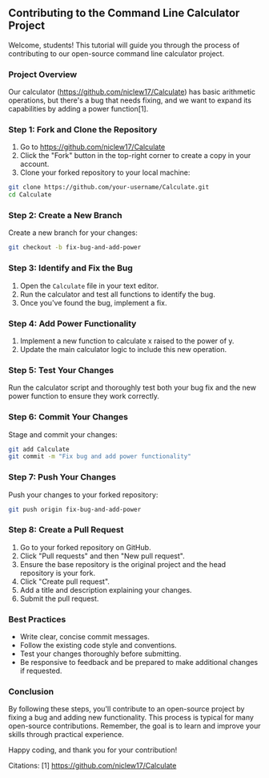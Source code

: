 ## Contributing to the Command Line Calculator Project

Welcome, students! This tutorial will guide you through the process of contributing to our open-source command line calculator project.

### Project Overview

Our calculator (https://github.com/niclew17/Calculate) has basic arithmetic operations, but there's a bug that needs fixing, and we want to expand its capabilities by adding a power function[1].

### Step 1: Fork and Clone the Repository

1. Go to https://github.com/niclew17/Calculate
2. Click the "Fork" button in the top-right corner to create a copy in your account.
3. Clone your forked repository to your local machine:

```bash
git clone https://github.com/your-username/Calculate.git
cd Calculate
```

### Step 2: Create a New Branch

Create a new branch for your changes:

```bash
git checkout -b fix-bug-and-add-power
```

### Step 3: Identify and Fix the Bug

1. Open the `Calculate` file in your text editor.
2. Run the calculator and test all functions to identify the bug.
3. Once you've found the bug, implement a fix.

### Step 4: Add Power Functionality

1. Implement a new function to calculate x raised to the power of y.
2. Update the main calculator logic to include this new operation.

### Step 5: Test Your Changes

Run the calculator script and thoroughly test both your bug fix and the new power function to ensure they work correctly.

### Step 6: Commit Your Changes

Stage and commit your changes:

```bash
git add Calculate
git commit -m "Fix bug and add power functionality"
```

### Step 7: Push Your Changes

Push your changes to your forked repository:

```bash
git push origin fix-bug-and-add-power
```

### Step 8: Create a Pull Request

1. Go to your forked repository on GitHub.
2. Click "Pull requests" and then "New pull request".
3. Ensure the base repository is the original project and the head repository is your fork.
4. Click "Create pull request".
5. Add a title and description explaining your changes.
6. Submit the pull request.

### Best Practices

- Write clear, concise commit messages.
- Follow the existing code style and conventions.
- Test your changes thoroughly before submitting.
- Be responsive to feedback and be prepared to make additional changes if requested.

### Conclusion

By following these steps, you'll contribute to an open-source project by fixing a bug and adding new functionality. This process is typical for many open-source contributions. Remember, the goal is to learn and improve your skills through practical experience.

Happy coding, and thank you for your contribution!

Citations:
[1] https://github.com/niclew17/Calculate